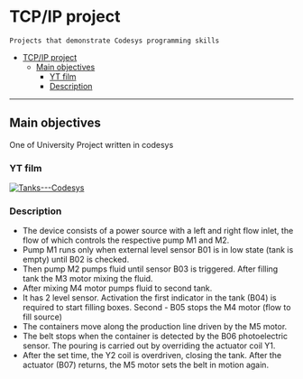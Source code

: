 # TCP/IP project #

    Projects that demonstrate Codesys programming skills 

- [TCP/IP project](#tcpip-project)
  - [Main objectives](#main-objectives)
    - [YT film](#yt-film)
    - [Description](#description)

---

## Main objectives ##

One of University Project written in codesys

### YT film ###

[![Tanks---Codesys](https://i.ytimg.com/vi/NeWcSz-L5u8/maxresdefault.jpg?sqp=-oaymwEmCIAKENAF8quKqQMa8AEB-AH-CYAC0AWKAgwIABABGD8gVihlMA8=&rs=AOn4CLD2S6YpJuYzPJNy5OGNtA9to5A44g)](https://www.youtube.com/watch?v=NeWcSz-L5u8&ab)

### Description ###

- The device consists of a power source with a left and right flow inlet, the flow of which controls the respective pump M1 and M2. 
- Pump M1 runs only when external level sensor B01 is in low state (tank is empty) until B02 is checked. 
- Then pump M2  pumps fluid until sensor B03 is triggered. After filling tank the M3 motor mixing the fluid.
- After mixing M4 motor pumps fluid to second tank. 
- It has 2 level sensor. Activation the first indicator in the tank (B04) is required to start filling boxes. Second - B05 stops the M4 motor (flow to fill source)
- The containers move along the production line driven by the M5 motor. 
- The belt stops when the container is detected by the B06 photoelectric sensor. The pouring is carried out by overriding the actuator coil Y1.
- After the set time, the Y2 coil is overdriven, closing the tank. After the actuator (B07) returns, the M5 motor sets the belt in motion again.

